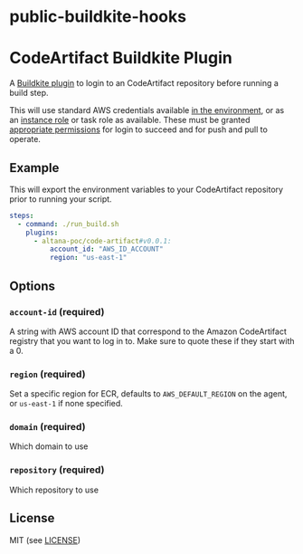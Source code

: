 # public-buildkite-hooks

# CodeArtifact Buildkite Plugin

A [Buildkite plugin](https://buildkite.com/docs/agent/v3/plugins) to login to an CodeArtifact repository before running a build step.

This will use standard AWS credentials available [in the environment](https://docs.aws.amazon.com/cli/latest/userguide/cli-configure-envvars.html), or as an [instance role](https://docs.aws.amazon.com/IAM/latest/UserGuide/id_roles_use_switch-role-ec2.html) or task role as available. These must be granted [appropriate permissions](https://docs.aws.amazon.com/AmazonECR/latest/userguide/security_iam_id-based-policy-examples.html) for login to succeed and for push and pull to operate.

## Example

This will export the environment variables to your CodeArtifact repository prior to running your script.

```yml
steps:
  - command: ./run_build.sh
    plugins:
      - altana-poc/code-artifact#v0.0.1:
          account_id: "AWS_ID_ACCOUNT"
          region: "us-east-1"
```

## Options

### `account-id` (required)

A string with AWS account ID that correspond to the Amazon CodeArtifact registry that you want to log in to. Make sure to quote these if they start with a 0.

### `region` (required)

Set a specific region for ECR, defaults to `AWS_DEFAULT_REGION` on the agent, or `us-east-1` if none specified.

### `domain` (required)

Which domain to use

### `repository` (required)

Which repository to use

## License

MIT (see [LICENSE](LICENSE))
